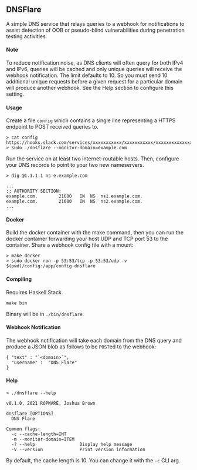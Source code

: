 
## DNSFlare
A simple DNS service that relays queries to a webhook for notifications to assist detection of OOB or pseudo-blind vulnerabilities during penetration testing activities.

#### Note
To reduce notification noise, as DNS clients will often query for both IPv4 and IPv6, queries will be cached and only unique queries will receive the webhook notification. The limit defaults to 10. So you must send 10 additional unique requests before a given request for a particular domain will produce another webhook. See the Help section to configure this setting.

#### Usage
Create a file `config` which contains a single line representing a HTTPS endpoint to POST received queries to.
```
> cat config
https://hooks.slack.com/services/xxxxxxxxxxx/xxxxxxxxxxx/xxxxxxxxxxxxxxxxxxxxxxxx
> sudo ./dnsflare --monitor-domain=example.com
```

Run the service on at least two internet-routable hosts. Then, configure your DNS records to point to your two new nameservers.
```
> dig @1.1.1.1 ns e.example.com

...
;; AUTHORITY SECTION:
example.com.		21600	IN	NS	ns1.example.com.
example.com.		21600	IN	NS	ns2.example.com.
...
```

#### Docker
Build the docker container with the make command, then you can run the docker container forwarding your host UDP and TCP port 53 to the container. Share a webhook config file with a mount:
```
> make docker
> sudo docker run -p 53:53/tcp -p 53:53/udp -v $(pwd)/config:/app/config dnsflare
```

#### Compiling
Requires Haskell Stack.
```
make bin
```
Binary will be in `./bin/dnsflare`.

#### Webhook Notification
The webhook notification will take each domain from the DNS query and produce a JSON blob as follows to be `POST`ed to the webhook:

```
{ "text" : "`<domain>`",
  "username" :  "DNS Flare"
}
```

#### Help
```
> ./dnsflare --help

v0.1.0, 2021 ROPWARE, Joshua Brown

dnsflare [OPTIONS]
  DNS Flare

Common flags:
  -c --cache-length=INT   
  -m --monitor-domain=ITEM
  -? --help                 Display help message
  -V --version              Print version information
```

By default, the cache length is 10. You can change it with the `-c` CLI arg.

